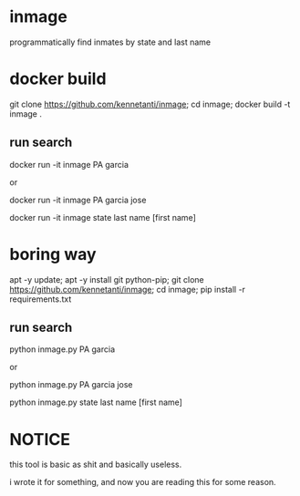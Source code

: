 # inmage
programmatically find inmates by state and last name

# docker build
git clone https://github.com/kennetanti/inmage;
cd inmage;
docker build -t inmage .
## run search
docker run -it inmage PA garcia

or

docker run -it inmage PA garcia jose


docker run -it inmage state last name [first name]

# boring way
apt -y update; apt -y install git python-pip;
git clone https://github.com/kennetanti/inmage; cd inmage; pip install -r requirements.txt

## run search
python inmage.py PA garcia

or

python inmage.py PA garcia jose



python inmage.py state last name [first name]

# NOTICE
this tool is basic as shit and basically useless.

i wrote it for something, and now you are reading this for some reason.
